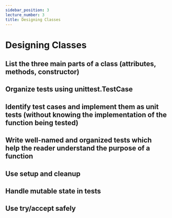 ```yaml
---
sidebar_position: 3
lecture_number: 3
title: Designing Classes
---
```


# Designing Classes

## List the three main parts of a class (attributes, methods, constructor)
## Organize tests using unittest.TestCase
## Identify test cases and implement them as unit tests (without knowing the implementation of the function being tested)
## Write well-named and organized tests which help the reader understand the purpose of a function
## Use setup and cleanup
## Handle mutable state in tests
## Use try/accept safely